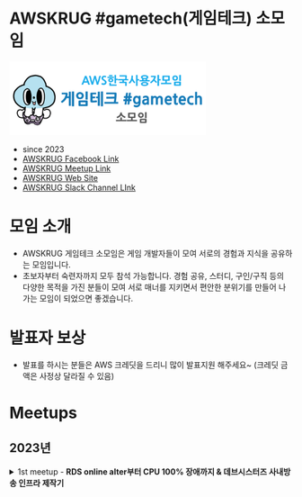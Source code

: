 <!-- markdownlint-disable-file -->
# AWSKRUG #gametech(게임테크) 소모임

<img src="awskrug_gametech_logo.png" width="350"/>

- since 2023
- [AWSKRUG Facebook Link](https://www.facebook.com/groups/awskrug/)
- [AWSKRUG Meetup Link](https://www.meetup.com/ko-KR/awskrug/)
- [AWSKRUG Web Site](http://www.awskr.org/)
- [AWSKRUG Slack Channel LInk](http://awskrug.slack.com)


# 모임 소개

- AWSKRUG 게임테크 소모임은 게임 개발자들이 모여 서로의 경험과 지식을 공유하는 모임입니다.
- 초보자부터 숙련자까지 모두 참석 가능합니다. 경험 공유, 스터디, 구인/구직 등의 다양한 목적을 가진 분들이 모여 서로 매너를 지키면서 편안한 분위기를 만들어 나가는 모임이 되었으면 좋겠습니다.

# 발표자 보상

- 발표를 하시는 분들은 AWS 크레딧을 드리니 많이 발표지원 해주세요~ (크레딧 금액은 사정상 달라질 수 있음)

# Meetups

## 2023년  

<details>
  <summary>1st meetup - <b>RDS online alter부터 CPU 100% 장애까지 & 데브시스터즈 사내방송 인프라 제작기</b></summary>

  ### `1st meetup`
  - **주최**
    - [2023년 03월 28일 / 데브시스터즈](https://www.meetup.com/awskrug/events/292003339)
  - **주제**
    - 발표 1
      - [`황재영(데브시스터즈)`]()님 - [RDS online alter부터 CPU 100% 장애까지](./keynotes/RDS_online_alter부터_CPU_100%_장애까지.pdf)
    - 발표 2
      - [`이상유(데브시스터즈)`]()님 - [데브시스터즈 사내방송 인프라 제작기](./keynotes/데브시스터즈_사내방송_인프라_제작기.pptx.pdf)


  &nbsp;&nbsp;&nbsp;&nbsp;&nbsp;&nbsp;&nbsp;&nbsp;
  <img src="https://secure.meetupstatic.com/photos/event/1/d/9/highres_511680473.webp" width="350"/>
  &nbsp;&nbsp;&nbsp;&nbsp;&nbsp;&nbsp;&nbsp;&nbsp;
  <img src="https://secure.meetupstatic.com/photos/event/4/2/7/highres_511681063.webp" width="350"/>
  <img src="https://secure.meetupstatic.com/photos/event/4/2/8/highres_511681064.webp" width="350"/>
  &nbsp;&nbsp;&nbsp;&nbsp;&nbsp;&nbsp;&nbsp;&nbsp;
  <img src="https://secure.meetupstatic.com/photos/event/1/d/8/highres_511680472.webp" width="350"/>
  <img src="https://secure.meetupstatic.com/photos/event/4/0/3/highres_511681027.webp" width="350"/>
</details>
